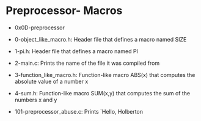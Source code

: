 # Preprocessor- Macros

* 0x0D-preprocessor

* 0-object_like_macro.h: Header file that defines a macro named SIZE 
* 1-pi.h: Header file that defines a macro named PI
* 2-main.c: Prints the name of the file it was compiled from
* 3-function_like_macro.h: Function-like macro ABS(x) that computes the absolute value of a number x
* 4-sum.h:  Function-like macro SUM(x,y) that computes the sum of the numbers x and y 
* 101-preprocessor_abuse.c: Prints `Hello, Holberton

